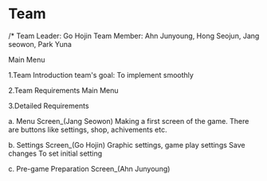 # Team <MAIN>
/*
Team Leader: Go Hojin
Team Member: Ahn Junyoung, Hong Seojun, Jang seowon, Park Yuna

Main Menu

1.Team Introduction
  team's goal:
    To implement smoothly


2.Team Requirements
  Main Menu


3.Detailed Requirements

  a. Menu Screen_(Jang Seowon)
    Making a first screen of the game.
    There are buttons like settings, shop, achivements etc.
    
  b. Settings Screen_(Go Hojin)
    Graphic settings, game play settings
    Save changes
    To set initial setting
    
  c. Pre-game Preparation Screen_(Ahn Junyoung)
    
